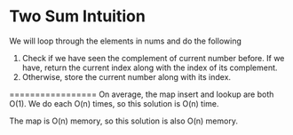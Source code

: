 Two Sum Intuition
=================
We will loop through the elements in nums and do the following
1) Check if we have seen the complement of current number before. If we have, return the current index along with the index of its complement.
2) Otherwise, store the current number along with its index.

=================
On average, the map insert and lookup are both O(1).
We do each O(n) times, so this solution is O(n) time.

The map is O(n) memory, so this solution is also O(n) memory.
